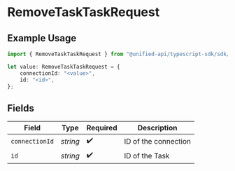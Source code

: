 # RemoveTaskTaskRequest

## Example Usage

```typescript
import { RemoveTaskTaskRequest } from "@unified-api/typescript-sdk/sdk/models/operations";

let value: RemoveTaskTaskRequest = {
    connectionId: "<value>",
    id: "<id>",
};
```

## Fields

| Field                | Type                 | Required             | Description          |
| -------------------- | -------------------- | -------------------- | -------------------- |
| `connectionId`       | *string*             | :heavy_check_mark:   | ID of the connection |
| `id`                 | *string*             | :heavy_check_mark:   | ID of the Task       |